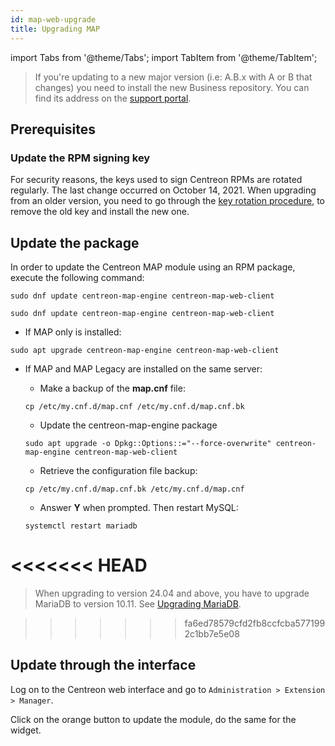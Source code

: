 ```yaml
---
id: map-web-upgrade
title: Upgrading MAP
---
```

import Tabs from '@theme/Tabs';
import TabItem from '@theme/TabItem';

> If you're updating to a new major version (i.e: A.B.x with A or B that
> changes) you need to install the new Business
> repository. You can find its address on the [support portal](https://support.centreon.com/hc/en-us/categories/10341239833105-Repositories).

## Prerequisites

### Update the RPM signing key

For security reasons, the keys used to sign Centreon RPMs are rotated regularly. The last change occurred on October 14, 2021. When upgrading from an older version, you need to go through the [key rotation procedure](../security/key-rotation.md#existing-installation), to remove the old key and install the new one.

## Update the package

In order to update the Centreon MAP module using an RPM package, execute the
following command:

<Tabs groupId="sync">
<TabItem value="Alma / RHEL / Oracle Linux 8" label="Alma / RHEL / Oracle Linux 8">

``` shell
sudo dnf update centreon-map-engine centreon-map-web-client
```

</TabItem>
<TabItem value="Alma / RHEL / Oracle Linux 9" label="Alma / RHEL / Oracle Linux 9">

``` shell
sudo dnf update centreon-map-engine centreon-map-web-client
```

</TabItem>
<TabItem value="Debian 11" label="Debian 11">

 - If MAP only is installed:
 
 ``` shell
 sudo apt upgrade centreon-map-engine centreon-map-web-client
 ```
  
 - If MAP and MAP Legacy are installed on the same server:
   
   - Make a backup of the **map.cnf** file:
    
    ```shell
    cp /etc/my.cnf.d/map.cnf /etc/my.cnf.d/map.cnf.bk
    ```

   - Update the centreon-map-engine package
   
    ``` shell
    sudo apt upgrade -o Dpkg::Options::="--force-overwrite" centreon-map-engine centreon-map-web-client
    ```

   - Retrieve the configuration file backup:
   
    ```shell
    cp /etc/my.cnf.d/map.cnf.bk /etc/my.cnf.d/map.cnf
    ```

   - Answer **Y** when prompted. Then restart MySQL:
   
    ```shell
    systemctl restart mariadb
    ```

</TabItem>
</Tabs>

<<<<<<< HEAD
=======
> When upgrading to version 24.04 and above, you have to upgrade MariaDB to version 10.11. See [Upgrading MariaDB](../upgrade/upgrade-mariadb.md).

>>>>>>> fa6ed78579cfd2fb8ccfcba5771992c1bb7e5e08
## Update through the interface

Log on to the Centreon web interface and go to `Administration > Extension >
Manager`.

Click on the orange button to update the module, do the same for the widget.
